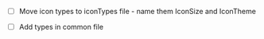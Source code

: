 - [ ] Move icon types to iconTypes file
      - name them IconSize and IconTheme 
- [ ] Add types in common file



 